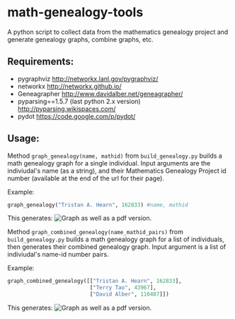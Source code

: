 math-genealogy-tools
=====================
A python script to collect data from the mathematics genealogy project and
generate genealogy graphs, combine graphs, etc.

## Requirements:
- pygraphviz http://networkx.lanl.gov/pygraphviz/
- networkx http://networkx.github.io/
- Geneagrapher http://www.davidalber.net/geneagrapher/
- pyparsing==1.5.7 (last python 2.x version) http://pyparsing.wikispaces.com/
- pydot https://code.google.com/p/pydot/

## Usage:
Method `graph_genealogy(name, mathid)` from `build_genealogy.py` builds a math genealogy graph for a single individual.
Input arguments are the indiviudal's name (as a string), and their Mathematics Genealogy Project id number (available at
the end of the url for their page).

Example:
```python
graph_genealogy("Tristan A. Hearn", 162833) #name, mathid
```
This generates:
![Graph](http://i.imgur.com/G9UtDYv.jpg)
as well as a pdf version.

Method `graph_combined_genealogy(name_mathid_pairs)` from `build_genealogy.py` builds a math genealogy graph for a list
of individuals, then generates their combined genealogy graph.
Input argument is a list of indiviudal's name-id number pairs.

Example:
```python
graph_combined_genealogy([["Tristan A. Hearn", 162833],
                          ["Terry Tao", 43967],
                          ["David Alber", 110487]])
```
This generates:
![Graph](http://i.imgur.com/zelQDx9.jpg)
as well as a pdf version.
